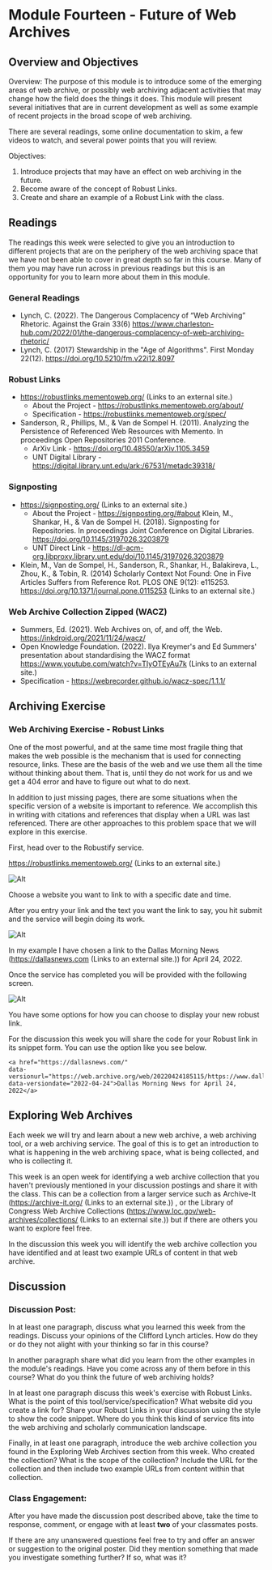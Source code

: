 # Module Fourteen - Future of Web Archives

## Overview and Objectives

Overview:
The purpose of this module is to introduce some of the emerging areas of web archive, or possibly web archiving adjacent activities that may change how the field does the things it does.  This module will present several initiatives that are in current development as well as some example of recent projects in the broad scope of web archiving. 

There are several readings, some online documentation to skim, a few videos to watch, and several power points that you will review. 

Objectives:
1. Introduce projects that may have an effect on web archiving in the future.
2. Become aware of the concept of Robust Links.
3. Create and share an example of a Robust Link with the class.

## Readings

The readings this week were selected to give you an introduction to different projects that are on the periphery of the web archiving space that we have not been able to cover in great depth so far in this course.  Many of them you may have run across in previous readings but this is an opportunity for you to learn more about them in this module. 

### General Readings
* Lynch, C. (2022). The Dangerous Complacency of “Web Archiving” Rhetoric. Against the Grain 33(6) https://www.charleston-hub.com/2022/01/the-dangerous-complacency-of-web-archiving-rhetoric/
* Lynch, C. (2017) Stewardship in the "Age of Algorithms". First Monday 22(12). https://doi.org/10.5210/fm.v22i12.8097

### Robust Links
* https://robustlinks.mementoweb.org/ (Links to an external site.)
  * About the Project - https://robustlinks.mementoweb.org/about/
  * Specification - https://robustlinks.mementoweb.org/spec/
* Sanderson, R., Phillips, M., & Van de Sompel H. (2011). Analyzing the Persistence of Referenced Web Resources with Memento. In proceedings Open Repositories 2011 Conference. 
  * ArXiv Link - https://doi.org/10.48550/arXiv.1105.3459
  * UNT Digital Library - https://digital.library.unt.edu/ark:/67531/metadc39318/

### Signposting
* https://signposting.org/ (Links to an external site.)
  * About the Project - https://signposting.org/#about
Klein, M., Shankar, H., & Van de Sompel H. (2018). Signposting for Repositories. In proceedings Joint Conference on Digital Libraries.  https://doi.org/10.1145/3197026.3203879
  * UNT Direct Link - https://dl-acm-org.libproxy.library.unt.edu/doi/10.1145/3197026.3203879
* Klein, M., Van de Sompel, H., Sanderson, R., Shankar, H., Balakireva, L., Zhou, K., & Tobin, R. (2014) Scholarly Context Not Found: One in Five Articles Suffers from Reference Rot. PLOS ONE 9(12): e115253. https://doi.org/10.1371/journal.pone.0115253 (Links to an external site.)

### Web Archive Collection Zipped (WACZ) 
* Summers, Ed. (2021). Web Archives on, of, and off, the Web. https://inkdroid.org/2021/11/24/wacz/
* Open Knowledge Foundation. (2022). Ilya Kreymer's and Ed Summers' presentation about standardising the WACZ format 
https://www.youtube.com/watch?v=TIyOTEyAu7k (Links to an external site.)
* Specification - https://webrecorder.github.io/wacz-spec/1.1.1/

## Archiving Exercise

### Web Archiving Exercise - Robust Links

One of the most powerful, and at the same time most fragile thing that makes the web possible is the mechanism that is used for connecting resource, links.  These are the basis of the web and we use them all the time without thinking about them. That is, until they do not work for us and we get a 404 error and have to figure out what to do next. 

In addition to just missing pages, there are some situations when the specific version of a website is important to reference. We accomplish this in writing with citations and references that display when a URL was last referenced.  There are other approaches to this problem space that we will explore in this exercise. 

First, head over to the Robustify service. 

https://robustlinks.mementoweb.org/ (Links to an external site.)

![Alt](images/module-14-robust-01.png "Robustify your Links service.")

Choose a website you want to link to with a specific date and time.  

After you entry your link and the text you want the link to say, you hit submit and the service will begin doing its work. 

![Alt](images/module-14-robust-02.png "Your Robust Link (in progress)")

In my example I have chosen a link to the Dallas Morning News (https://dallasnews.com (Links to an external site.)) for April 24, 2022. 

Once the service has completed you will be provided with the following screen. 

![Alt](images/module-14-robust-03.png "Completed Robust Links page.")

You have some options for how you can choose to display your new robust link.  

For the discussion this week you will share the code for your Robust link in its snippet form.  You can use the <preformatted> option like you see below. 

```
<a href="https://dallasnews.com/"
data-versionurl="https://web.archive.org/web/20220424185115/https://www.dallasnews.com/"
data-versiondate="2022-04-24">Dallas Morning News for April 24, 2022</a>
```

## Exploring Web Archives

Each week we will try and learn about a new web archive, a web archiving tool, or a web archiving service.  The goal of this is to get an introduction to what is happening in the web archiving space, what is being collected, and who is collecting it. 

This week is an open week for identifying a web archive collection that you haven't previously mentioned in your discussion postings and share it with the class. This can be a collection from a larger service such as Archive-It (https://archive-it.org/ (Links to an external site.)) , or the Library of Congress Web Archive Collections (https://www.loc.gov/web-archives/collections/ (Links to an external site.)) but if there are others you want to explore feel free. 

In the discussion this week you will identify the web archive collection you have identified and at least two example URLs of content in that web archive.

## Discussion
  
### Discussion Post:
In at least one paragraph, discuss what you learned this week from the readings. Discuss your opinions of the Clifford Lynch articles.  How do they or do they not alight with your thinking so far in this course?

In another paragraph share what did you learn from the other examples in the module's readings.  Have you come across any of them before in this course? What do you think the future of web archiving holds?

In at least one paragraph discuss this week's exercise with Robust Links.  What is the point of this tool/service/specification? What website did you create a link for? Share your Robust Links in your discussion using the <preformatted> style to show the code snippet.  Where do you think this kind of service fits into the web archiving and scholarly communication landscape. 

Finally, in at least one paragraph, introduce the web archive collection you found in the Exploring Web Archives section from this week.  Who created the collection? What is the scope of the collection? Include the URL for the collection and then include two example URLs from content within that collection. 

### Class Engagement:

After you have made the discussion post described above, take the time to response, comment, or engage with at least **two** of your classmates posts.  

If there are any unanswered questions feel free to try and offer an answer or suggestion to the original poster.  Did they mention something that made you investigate something further? If so, what was it? 
  
